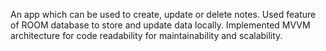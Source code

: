 An app which can be used to create, update or delete notes. Used feature of ROOM database to store and update data locally. Implemented MVVM architecture for code readability for maintainability and scalability.
